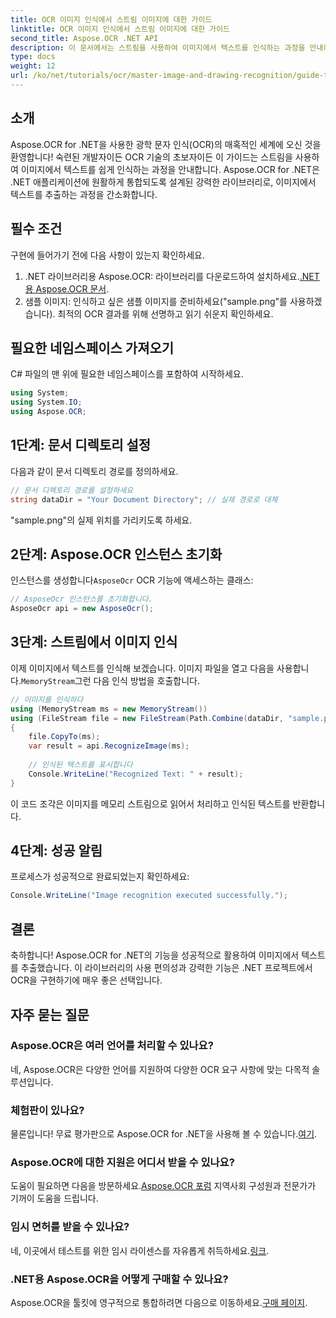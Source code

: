 ```yaml
---
title: OCR 이미지 인식에서 스트림 이미지에 대한 가이드
linktitle: OCR 이미지 인식에서 스트림 이미지에 대한 가이드
second_title: Aspose.OCR .NET API
description: 이 문서에서는 스트림을 사용하여 이미지에서 텍스트를 인식하는 과정을 안내하여 .NET 애플리케이션에 원활하게 통합되도록 합니다. 모든 기술 수준의 개발자에게 적합합니다.
type: docs
weight: 12
url: /ko/net/tutorials/ocr/master-image-and-drawing-recognition/guide-to-image-from-stream/
---
```

## 소개

Aspose.OCR for .NET을 사용한 광학 문자 인식(OCR)의 매혹적인 세계에 오신 것을 환영합니다! 숙련된 개발자이든 OCR 기술의 초보자이든 이 가이드는 스트림을 사용하여 이미지에서 텍스트를 쉽게 인식하는 과정을 안내합니다. Aspose.OCR for .NET은 .NET 애플리케이션에 원활하게 통합되도록 설계된 강력한 라이브러리로, 이미지에서 텍스트를 추출하는 과정을 간소화합니다.

## 필수 조건

구현에 들어가기 전에 다음 사항이 있는지 확인하세요.

1.  .NET 라이브러리용 Aspose.OCR: 라이브러리를 다운로드하여 설치하세요.[.NET용 Aspose.OCR 문서](https://reference.aspose.com/ocr/net/).
2. 샘플 이미지: 인식하고 싶은 샘플 이미지를 준비하세요("sample.png"를 사용하겠습니다). 최적의 OCR 결과를 위해 선명하고 읽기 쉬운지 확인하세요.

## 필요한 네임스페이스 가져오기

C# 파일의 맨 위에 필요한 네임스페이스를 포함하여 시작하세요.

```csharp
using System;
using System.IO;
using Aspose.OCR;
```

## 1단계: 문서 디렉토리 설정

다음과 같이 문서 디렉토리 경로를 정의하세요.

```csharp
// 문서 디렉토리 경로를 설정하세요
string dataDir = "Your Document Directory"; // 실제 경로로 대체
```

"sample.png"의 실제 위치를 가리키도록 하세요.

## 2단계: Aspose.OCR 인스턴스 초기화

 인스턴스를 생성합니다`AsposeOcr` OCR 기능에 액세스하는 클래스:

```csharp
// AsposeOcr 인스턴스를 초기화합니다.
AsposeOcr api = new AsposeOcr();
```

## 3단계: 스트림에서 이미지 인식

 이제 이미지에서 텍스트를 인식해 보겠습니다. 이미지 파일을 열고 다음을 사용합니다.`MemoryStream`그런 다음 인식 방법을 호출합니다.

```csharp
// 이미지를 인식하다
using (MemoryStream ms = new MemoryStream())
using (FileStream file = new FileStream(Path.Combine(dataDir, "sample.png"), FileMode.Open, FileAccess.Read))
{
    file.CopyTo(ms);
    var result = api.RecognizeImage(ms);
    
    // 인식된 텍스트를 표시합니다
    Console.WriteLine("Recognized Text: " + result);
}
```

이 코드 조각은 이미지를 메모리 스트림으로 읽어서 처리하고 인식된 텍스트를 반환합니다.

## 4단계: 성공 알림

프로세스가 성공적으로 완료되었는지 확인하세요:

```csharp
Console.WriteLine("Image recognition executed successfully.");
```

## 결론

축하합니다! Aspose.OCR for .NET의 기능을 성공적으로 활용하여 이미지에서 텍스트를 추출했습니다. 이 라이브러리의 사용 편의성과 강력한 기능은 .NET 프로젝트에서 OCR을 구현하기에 매우 좋은 선택입니다.

## 자주 묻는 질문

### Aspose.OCR은 여러 언어를 처리할 수 있나요?

네, Aspose.OCR은 다양한 언어를 지원하여 다양한 OCR 요구 사항에 맞는 다목적 솔루션입니다.

### 체험판이 있나요?

 물론입니다! 무료 평가판으로 Aspose.OCR for .NET을 사용해 볼 수 있습니다.[여기](https://releases.aspose.com/).

### Aspose.OCR에 대한 지원은 어디서 받을 수 있나요?

도움이 필요하면 다음을 방문하세요.[Aspose.OCR 포럼](https://forum.aspose.com/c/ocr/16) 지역사회 구성원과 전문가가 기꺼이 도움을 드립니다.

### 임시 면허를 받을 수 있나요?

 네, 이곳에서 테스트를 위한 임시 라이센스를 자유롭게 취득하세요.[링크](https://purchase.conholdate.com/temporary-license/).

### .NET용 Aspose.OCR을 어떻게 구매할 수 있나요?

 Aspose.OCR을 툴킷에 영구적으로 통합하려면 다음으로 이동하세요.[구매 페이지](https://purchase.conholdate.com/buy).